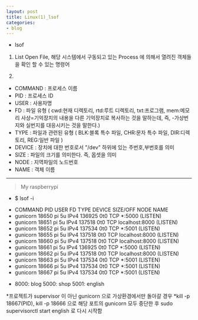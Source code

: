 ```yaml
---
layout: post
title: Linux(1)_lsof
categories:
- blog
---
```

* lsof

1. List Open File, 해당 시스템에서 구동되고 있는 Process 에 의해서 열려진 객체들을 확인 할 수 있는 명령어

2. 
- COMMAND : 프로세스 이름
- PID : 프로세스 ID
- USER : 사용자명
- FD : 파일 유형 ( cwd:현재 디렉토리, rtd:루트 디렉토리, txt:프로그램, mem:메모리 사상=기억장치의 내용을 다른 기억장치로 복사하는 것을 말하는데, 즉, -가상번지와 실번지를 대응시키는 것을 말한다.)
- TYPE : 파일과 관련된 유형 ( BLK:블록 특수 파일, CHR:문자 특수 파일, DIR:디렉토리, REG:일반 파일 )
- DEVICE : 장치에 대한 번호로서 "/dev" 하위에 있는 주번호,부번호를 의미
- SIZE : 파일의 크기를 의미한다. 즉, 옵셋을 의미
- NODE : 지역파일의 노드번호
- NAME : 객체 이름

---
> My raspberrypi
* $ lsof -i 
 - COMMAND    PID USER   FD   TYPE DEVICE SIZE/OFF NODE NAME
 - gunicorn 18650   pi    5u  IPv4 136925      0t0  TCP *:5000 (LISTEN)
 - gunicorn 18651   pi    5u  IPv4 137518      0t0  TCP localhost:8000 (LISTEN)
 - gunicorn 18652   pi    5u  IPv4 137534      0t0  TCP *:5001 (LISTEN)
 - gunicorn 18655   pi    5u  IPv4 137518      0t0  TCP localhost:8000 (LISTEN)
 - gunicorn 18660   pi    5u  IPv4 137518      0t0  TCP localhost:8000 (LISTEN)
 - gunicorn 18661   pi    5u  IPv4 136925      0t0  TCP *:5000 (LISTEN)
 - gunicorn 18662   pi    5u  IPv4 137518      0t0  TCP localhost:8000 (LISTEN)
 - gunicorn 18663   pi    5u  IPv4 137534      0t0  TCP *:5001 (LISTEN)
 - gunicorn 18666   pi    5u  IPv4 137534      0t0  TCP *:5001 (LISTEN)
 - gunicorn 18667   pi    5u  IPv4 137534      0t0  TCP *:5001 (LISTEN)
* 8000: blog 5000: shop 5001: english

*프로젝트가 supervisor 이 아닌 gunicorn 으로 가상환경에서만 돌아갈 경우
*kill -p 18667(PID), kill -p 18666 으로 해당 포트의 gunicorn 모두 중단한 후 sudo supervisorctl start english 로 다시 시작함 
